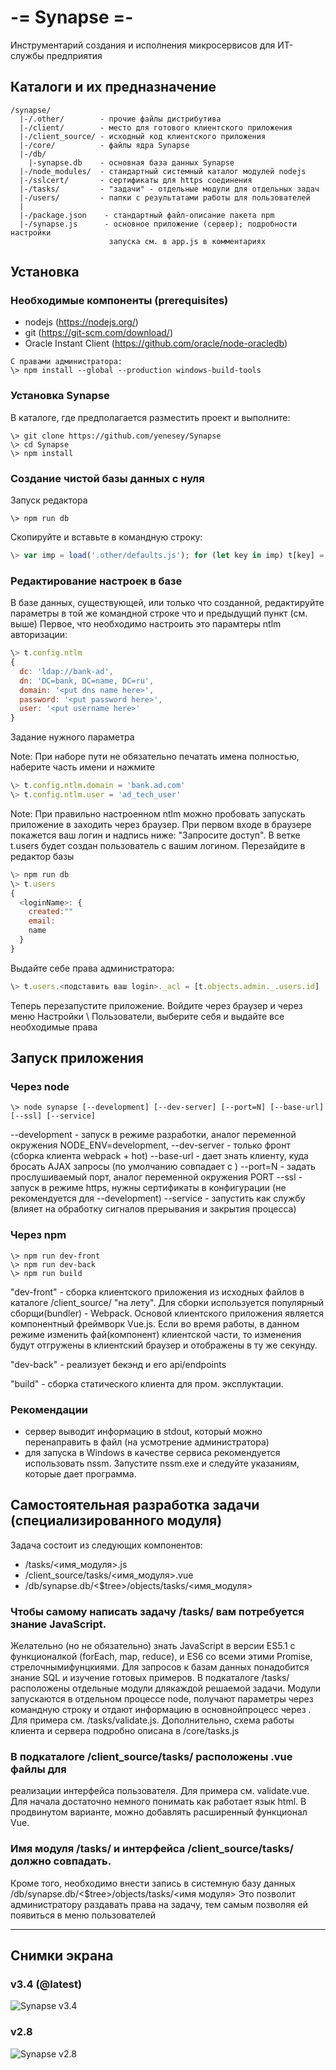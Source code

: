# -= Synapse =-
 Инструментарий создания и исполнения микросервисов для ИТ-службы предприятия

## Каталоги и их предназначение
```
/synapse/
  |-/.other/        - прочие файлы дистрибутива
  |-/client/        - место для готового клиентского приложения
  |-/client_source/ - исходный код клиентского приложения
  |-/core/          - файлы ядра Synapse
  |-/db/            
    |-synapse.db    - основная база данных Synapse
  |-/node_modules/  - стандартный системный каталог модулей nodejs
  |-/sslcert/       - сертификаты для https соединения
  |-/tasks/         - "задачи" - отдельные модули для отдельных задач
  |-/users/         - папки с результатами работы для пользователей
  |
  |-/package.json    - стандартный файл-описание пакета npm
  |-/synapse.js      - основное приложение (сервер); подробности настройки
                      запуска см. в app.js в комментариях
 ```

## Установка
### Необходимые компоненты (prerequisites)
- nodejs (https://nodejs.org/)
- git (https://git-scm.com/download/)
- Oracle Instant Сlient (https://github.com/oracle/node-oracledb)

```
C правами администратора:
\> npm install --global --production windows-build-tools
```

### Установка Synapse
В каталоге, где предполагается разместить проект и выполните:
```
\> git clone https://github.com/yenesey/Synapse
\> cd Synapse
\> npm install
```

### Создание чистой базы данных с нуля
Запуск редактора
```
\> npm run db
```
Скопируйте и вставьте в командную строку:
```js
\> var imp = load('.other/defaults.js'); for (let key in imp) t[key] = imp[key];
```

### Редактирование настроек в базе
В базе данных, существующей, или только что созданной, редактируйте параметры в той же командной строке что и предыдущий пункт (см. выше)
Первое, что необходимо настроить это парамтеры ntlm авторизации:
```js
\> t.config.ntlm
{
  dc: 'ldap://bank-ad',
  dn: 'DC=bank, DC=name, DC=ru',
  domain: '<put dns name here>',
  password: '<put password here>',
  user: '<put username here>'
}
```
Задание нужного параметра

Note: При наборе пути не обязательно печатать имена полностью, наберите часть имени и нажмите <Tab>
```js
\> t.config.ntlm.domain = 'bank.ad.com'
\> t.config.ntlm.user = 'ad_tech_user'
```
Note: При правильно настроенном ntlm можно пробовать запускать приложение в заходить через браузер.
При первом входе в браузере покажется ваш логин и надпись ниже: "Запросите доступ". 
В ветке t.users будет создан пользователь с вашим логином. Перезайдите в редактор базы
```js
\> npm run db
\> t.users
{
  <loginName>: {
    created:""
    email:
    name
  }
}
```
Выдайте себе права администратора:
```js
\> t.users.<подставить ваш login>._acl = [t.objects.admin._.users.id]
```
Теперь перезапустите приложение. Войдите через браузер и через меню Настройки \ Пользователи, 
выберите себя и выдайте все необходимые права


## Запуск приложения
    
###  Через node  
```
\> node synapse [--development] [--dev-server] [--port=N] [--base-url] [--ssl] [--service]

```
   --development  - запуск в режиме разработки, аналог переменной окружения NODE_ENV=development,
   --dev-server   - только фронт (сборка клиента webpack + hot)
   --base-url     - дает знать клиенту, куда бросать AJAX запросы (по умолчанию совпадает с <server>)
   --port=N       - задать прослушиваемый порт, аналог переменной окружения PORT
   --ssl          - запуск в режиме https, нужны сертификаты в конфигурации (не рекомендуется для --development)
   --service      - запустить как службу (влияет на обработку сигналов прерывания и закрытия процесса)
   
###  Через npm
```
\> npm run dev-front
\> npm run dev-back
\> npm run build

```
"dev-front" - сборка клиентского приложения из исходных файлов в каталоге /client_source/ "на лету". Для сборки используется популярный сборщи(bundler) - Webpack. Основой клиентского приложения является компонентный фреймворк Vue.js. Если во время работы, в данном режиме изменить фай(компонент) клиентской части, то изменения будут отгружены в клиентский браузер и отображены в ту же секунду.
  
"dev-back" - реализует бекэнд и его api/endpoints

"build" - сборка статического клиента для пром. эксплуктации.
   
###  Рекомендации
 - сервер выводит информацию в stdout, который можно перенаправить в  файл (на усмотрение администратора)
 - для запуска в Windows в качестве сервиса рекомендуется использовать nssm. Запустите nssm.exe и следуйте указаниям, которые дает программа.

## Самостоятельная разработка задачи (специализированного модуля)
   
Задача состоит из следующих компонентов:

- /tasks/<имя_модуля>.js   
- /client_source/tasks/<имя_модуля>.vue
- /db/synapse.db/<$tree>/objects/tasks/<имя_модуля>

###  Чтобы самому написать задачу /tasks/ вам потребуется знание JavaScript.
Желательно (но не обязательно) знать JavaScript в версии ES5.1 с функционалкой (forEach, map, reduce), и ES6 со всеми этими Promise, стрелочнымифунцкиями. Для запросов к базам данных понадобится знание SQL и изучение готовых примеров. В подкаталоге /tasks/ расположены отдельные модули длякаждой решаемой задачи. Модули запускаются в отдельном процессе node, получают параметры через командную строку и отдают информацию в основнойпроцесс через <stdout>. Для примера см. /tasks/validate.js. Дополнительно, схема работы клиента и сервера подробно описана в /core/tasks.js
   
###  В подкаталоге /client_source/tasks/ расположены .vue файлы для
реализации интерфейса пользователя. Для примера см. validate.vue. Для начала достаточно немного понимать как работает язык html. В продвинутом варианте, можно добавлять расширенный функционал Vue.
   
###  Имя модуля /tasks/ и интерфейса /client_source/tasks/ должно совпадать.
Кроме того,  необходимо внести запись в системную базу данных /db/synapse.db/<$tree>/objects/tasks/<имя модуля>
Это позволит администратору раздавать права на задачу, тем самым позволяя ей появиться в меню пользователей

<hr>

## Снимки экрана

### v3.4 (@latest)
<img src="/.other/memories/v3.4.png" alt="Synapse v3.4"/>

### v2.8
<img src="/.other/memories/synapse.png" alt="Synapse v2.8"/>

